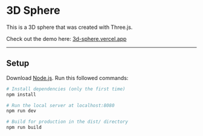 # 3D Sphere

This is a 3D sphere that was created with Three.js.

Check out the demo here: [3d-sphere.vercel.app](https://3d-sphere.vercel.app)

---

## Setup

Download [Node.js](https://nodejs.org/en/download/).
Run this followed commands:

```bash
# Install dependencies (only the first time)
npm install

# Run the local server at localhost:8080
npm run dev

# Build for production in the dist/ directory
npm run build
```
